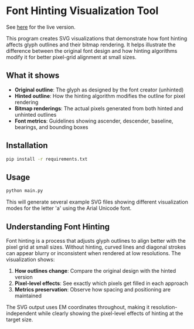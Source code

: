 # Font Hinting Visualization Tool

See [here](https://hinting.signalwerk.ch/) for the live version.

This program creates SVG visualizations that demonstrate how font hinting affects glyph outlines and their bitmap rendering. It helps illustrate the difference between the original font design and how hinting algorithms modify it for better pixel-grid alignment at small sizes.

## What it shows

- **Original outline**: The glyph as designed by the font creator (unhinted)
- **Hinted outline**: How the hinting algorithm modifies the outline for pixel rendering
- **Bitmap renderings**: The actual pixels generated from both hinted and unhinted outlines
- **Font metrics**: Guidelines showing ascender, descender, baseline, bearings, and bounding boxes

## Installation

```bash
pip install -r requirements.txt
```

## Usage

```bash
python main.py
```

This will generate several example SVG files showing different visualization modes for the letter 'a' using the Arial Unicode font.

## Understanding Font Hinting

Font hinting is a process that adjusts glyph outlines to align better with the pixel grid at small sizes. Without hinting, curved lines and diagonal strokes can appear blurry or inconsistent when rendered at low resolutions. The visualization shows:

1. **How outlines change**: Compare the original design with the hinted version
2. **Pixel-level effects**: See exactly which pixels get filled in each approach
3. **Metrics preservation**: Observe how spacing and positioning are maintained

The SVG output uses EM coordinates throughout, making it resolution-independent while clearly showing the pixel-level effects of hinting at the target size.
